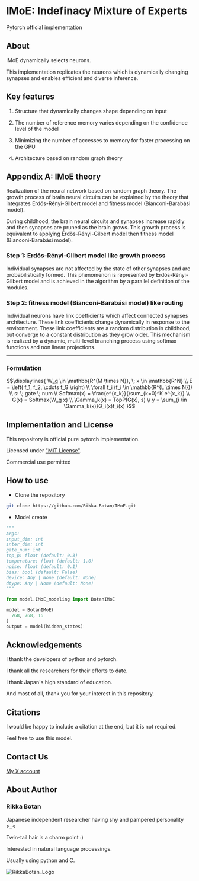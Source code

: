 # IMoE: Indefinacy Mixture of Experts
Pytorch official implementation

## About

IMoE dynamically selects neurons.

This implementation replicates the neurons which is dynamically changing synapses and enables efficient and diverse inference.


## Key features

1. Structure that dynamically changes shape depending on input

2. The number of reference memory varies depending on the confidence level of the model

3. Minimizing the number of accesses to memory for faster processing on the GPU

4. Architecture based on random graph theory

## Appendix A: IMoE theory

Realization of the neural network based on random graph theory.
The growth process of brain neural circuits can be explained by the theory
that integrates Erdős-Rényi-Gilbert model
and fitness model (Bianconi-Barabási model).

During childhood, the brain neural circuits and synapses increase rapidly
and then synapses are pruned as the brain grows.
This growth process is equivalent to applying Erdős-Rényi-Gilbert model
then fitness model (Bianconi-Barabási model).

### Step 1: Erdős-Rényi-Gilbert model like growth process

Individual synapses are not affected by the state of other synapses
and are probabilistically formed.
This phenomenon is represented by Erdős-Rényi-Gilbert model
and is achieved in the algorithm by a parallel definition of the modules.

### Step 2: fitness model (Bianconi-Barabási model) like routing

Individual neurons have link coefficients
which affect connected synapses architecture.
These link coefficients change dynamically in response to the environment.
These link coefficients are a random distribution in childhood,
but converge to a constant distribution as they grow older.
This mechanism is realized by a dynamic, multi-level branching process
using softmax functions and non linear projections.

***
### Formulation

```math
\displaylines{
W_g \in \mathbb{R^{M \times N}}, \; x \in \mathbb{R^N} \\
E = \left( f_1, f_2, \cdots f_G \right) \\
\forall f_i (f_i \in \mathbb{R^{L \times N}}) \\
s: \; gate \; num \\
Softmax(x) = \frac{e^{x_k}}{\sum_{k=0}^K e^{x_k}} \\
G(x) = Softmax(W_g x) \\
\Gamma_k(x) = TopP(G(x), s) \\
y = \sum_{i \in \Gamma_k(x)}G_i(x)f_i(x)
}
```


## Implementation and License

This repository is official pure pytorch implementation.

Licensed under ["MIT License"](https://mit-license.org/).

Commercial use permitted

## How to use

- Clone the repository

```bash
git clone https://github.com/Rikka-Botan/IMoE.git
```

- Model create

```python
"""
Args:
input_dim: int
inter_dim: int
gate_num: int
top_p: float (default: 0.3)
temperature: float (default: 1.0)
noise: float (default: 0.1)
bias: bool (default: False)
device: Any | None (default: None)
dtype: Any | None (default: None)
"""

from model.IMoE_modeling import BotanIMoE

model = BotanIMoE(
  768, 768, 16
)
output = model(hidden_states)
```

## Acknowledgements

I thank the developers of python and pytorch.

I thank all the researchers for their efforts to date.

I thank Japan's high standard of education.

And most of all, thank you for your interest in this repository.

## Citations

I would be happy to include a citation at the end, but it is not required.

Feel free to use this model.


## Contact Us

[My X account](https://x.com/peony__snow)


## About Author

### Rikka Botan

Japanese independent researcher having shy and pampered personality >_<

Twin-tail hair is a charm point :)

Interested in natural language processings. 

Usually using python and C.

![RikkaBotan_Logo](https://github.com/user-attachments/assets/92913f91-9136-4d44-8b4d-8a2120118a05)
